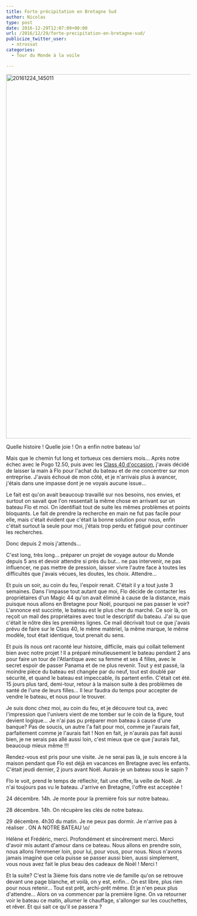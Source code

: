 ```yaml
---
title: Forte précipitation en Bretagne Sud
author: Nicolas
type: post
date: 2016-12-29T12:07:09+00:00
url: /2016/12/29/forte-precipitation-en-bretagne-sud/
publicize_twitter_user:
  - ntrossat
categories:
  - Tour du Monde à la voile

---
```

<img class="alignnone size-full wp-image-1248" src="http://boutikcircus.dev/wp-content/uploads/2016/12/20161224_145011.jpg" alt="20161224_145011" width="1760" height="990" srcset="http://boutikcircus.dev/wp-content/uploads/2016/12/20161224_145011.jpg 1760w, http://boutikcircus.dev/wp-content/uploads/2016/12/20161224_145011-300x169.jpg 300w, http://boutikcircus.dev/wp-content/uploads/2016/12/20161224_145011-768x432.jpg 768w, http://boutikcircus.dev/wp-content/uploads/2016/12/20161224_145011-1024x576.jpg 1024w" sizes="(max-width: 767px) 89vw, (max-width: 1000px) 54vw, (max-width: 1071px) 543px, 580px" />

Quelle histoire ! Quelle joie ! On a enfin notre bateau \o/

Mais que le chemin fut long et tortueux ces derniers mois... Après notre échec avec le Pogo 12.50, puis avec les [Class 40 d'occasion][1], j'avais décidé de laisser la main à Flo pour l'achat du bateau et de me concentrer sur mon entreprise. J'avais échoué de mon côté, et je n'arrivais plus à avancer, j'étais dans une impasse dont je ne voyais aucune issue...

Le fait est qu'on avait beaucoup travaillé sur nos besoins, nos envies, et surtout on savait que l'on ressentait la même chose en arrivant sur un bateau Flo et moi. On identifiait tout de suite les mêmes problèmes et points bloquants. Le fait de prendre la recherche en main ne fut pas facile pour elle, mais c'était évident que c'était la bonne solution pour nous, enfin c'était surtout la seule pour moi, j'étais trop perdu et fatigué pour continuer les recherches.

Donc depuis 2 mois j'attends...

C'est long, très long... préparer un projet de voyage autour du Monde depuis 5 ans et devoir attendre si près du but... ne pas intervenir, ne pas influencer, ne pas mettre de pression, laisser vivre l'autre face à toutes les difficultés que j'avais vécues, les doutes, les choix. Attendre...

Et puis un soir, au coin du feu, l'espoir renait. C'était il y a tout juste 3 semaines. Dans l'impasse tout autant que moi, Flo décide de contacter les propriétaires d'un Magic 44 qu'on avait éliminé à cause de la distance, mais puisque nous allons en Bretagne pour Noël, pourquoi ne pas passer le voir? L'annonce est succinte, le bateau est le plus cher du marché. Ce soir là, on reçoit un mail des propriétaires avec tout le descriptif du bateau. J'ai su que c'était le nôtre dès les premières lignes. Ce mail décrivait tout ce que j'avais prévu de faire sur le Class 40, le même matériel, la même marque, le même modèle, tout était identique, tout prenait du sens.

Et puis ils nous ont raconté leur histoire, difficile, mais qui collait tellement bien avec notre projet ! Il a préparé minutieusement le bateau pendant 2 ans pour faire un tour de l'Atlantique avec sa femme et ses 4 filles, avec le secret espoir de passer Panama et de ne plus revenir. Tout y est passé, la moindre pièce du bateau est changée par du neuf, tout est doublé par sécurité, et quand le bateau est impeccable, ils partent enfin. C'était cet été. 15 jours plus tard, demi-tour, retour à la maison suite à des problèmes de santé de l'une de leurs filles... Il leur faudra du temps pour accepter de vendre le bateau, et nous pour le trouver.

Je suis donc chez moi, au coin du feu, et je découvre tout ca, avec l'impression que l'univers vient de me tomber sur le coin de la figure, tout devient logique... Je n'ai pas pu préparer mon bateau à cause d'une banque? Pas de soucis, un autre l'a fait pour moi, comme je l'aurais fait, parfaitement comme je l'aurais fait ! Non en fait, je n'aurais pas fait aussi bien, je ne serais pas allé aussi loin, c'est mieux que ce que j'aurais fait, beaucoup mieux même !!!

Rendez-vous est pris pour une visite. Je ne serai pas là, je suis encore à la maison pendant que Flo est déjà en vacances en Bretagne avec les enfants. C'était jeudi dernier, 2 jours avant Noël. Aurais-je un bateau sous le sapin ?

Flo le voit, prend le temps de réflechir, fait une offre, la veille de Noël. Je n'ai toujours pas vu le bateau. J'arrive en Bretagne, l'offre est acceptée !

24 décembre. 14h. Je monte pour la première fois sur notre bateau.

28 décembre. 14h. On récupère les clés de notre bateau.

29 décembre. 4h30 du matin. Je ne peux pas dormir. Je n'arrive pas à réaliser . ON A NOTRE BATEAU \o/

Hélène et Frédéric, merci. Profondément et sincérement merci. Merci d'avoir mis autant d'amour dans ce bateau. Nous allons en prendre soin, nous allons l&#8217;emmener loin, pour lui, pour vous, pour nous. Nous n'avons jamais imaginé que cela puisse se passer aussi bien, aussi simplement, vous nous avez fait le plus beau des cadeaux de Noël ! Merci !

Et la suite? C'est la 3ième fois dans notre vie de famille qu'on se retrouve devant une page blanche, et voilà, on y est, enfin... On est libre, plus rien pour nous retenir... Tout est prêt, archi-prêt même. Et je n'en peux plus d'attendre... Alors on va commencer par la première ligne. On va retourner voir le bateau ce matin, allumer le chauffage, s'allonger sur les couchettes, et rêver. Et qui sait ce qu'il se passera ?

 [1]: http://deh0rs.com/2016/11/10/quand-ca-veut-pas/